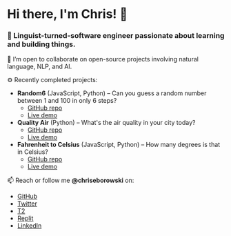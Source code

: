 # Hi there, I'm Chris! 👏

### 🚀 Linguist-turned-software engineer passionate about learning and building things.

👯 I’m open to collaborate on open-source projects involving natural language, NLP, and AI.

⚙️ Recently completed projects:

- **Random6** (JavaScript, Python) – Can you guess a random number between 1 and 100 in only 6 steps?
  - [GitHub repo](https://github.com/chriseborowski/random6)
  - [Live demo](https://replit.com/@chriseborowski/Random6)
- **Quality Air** (Python) – What's the air quality in your city today?
  - [GitHub repo](https://github.com/chriseborowski/quality-air)
  - [Live demo](https://replit.com/@chriseborowski/Quality-Air)
- **Fahrenheit to Celsius** (JavaScript, Python) – How many degrees is that in Celsius?
  - [GitHub repo](https://github.com/chriseborowski/fahrenheit-to-celsius)
  - [Live demo](https://replit.com/@chriseborowski/Fahrenheit-to-Celsius-temperature-converter)

📫 Reach or follow me **@chriseborowski** on:

- [GitHub](https://github.com/chriseborowski)
- [Twitter](https://twitter.com/chriseborowski)
- [T2](https://t2.social/chriseborowski)
- [Replit](https://replit.com/@chriseborowski)
- [LinkedIn](https://www.linkedin.com/in/chriseborowski)

